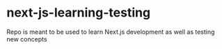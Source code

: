 # next-js-learning-testing
Repo is meant to be used to learn Next.js development as well as testing new concepts
